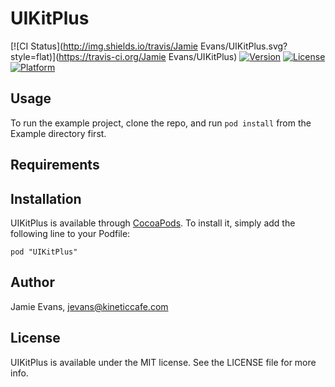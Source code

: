# UIKitPlus

[![CI Status](http://img.shields.io/travis/Jamie Evans/UIKitPlus.svg?style=flat)](https://travis-ci.org/Jamie Evans/UIKitPlus)
[![Version](https://img.shields.io/cocoapods/v/UIKitPlus.svg?style=flat)](http://cocoadocs.org/docsets/UIKitPlus)
[![License](https://img.shields.io/cocoapods/l/UIKitPlus.svg?style=flat)](http://cocoadocs.org/docsets/UIKitPlus)
[![Platform](https://img.shields.io/cocoapods/p/UIKitPlus.svg?style=flat)](http://cocoadocs.org/docsets/UIKitPlus)

## Usage

To run the example project, clone the repo, and run `pod install` from the Example directory first.

## Requirements

## Installation

UIKitPlus is available through [CocoaPods](http://cocoapods.org). To install
it, simply add the following line to your Podfile:

    pod "UIKitPlus"

## Author

Jamie Evans, jevans@kineticcafe.com

## License

UIKitPlus is available under the MIT license. See the LICENSE file for more info.

